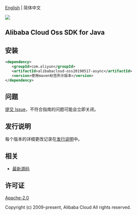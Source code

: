 [English](README.md) | 简体中文

![](https://aliyunsdk-pages.alicdn.com/icons/AlibabaCloud.svg)

## Alibaba Cloud Oss SDK for Java

## 安装

```xml
<dependency>
   <groupId>com.aliyun</groupId>
   <artifactId>alibabacloud-oss20190517-async</artifactId>
   <version>使用maven标签所示版本</version>
</dependency>
```

## 问题

[提交 Issue](https://github.com/aliyun/alibabacloud-java-async-sdk/issues/new)，不符合指南的问题可能会立即关闭。

## 发行说明

每个版本的详细更改记录在[发行说明](./ChangeLog.txt)中。

## 相关

- [最新源码](https://github.com/aliyun/alibabacloud-async-java-sdk/)

## 许可证

[Apache-2.0](http://www.apache.org/licenses/LICENSE-2.0)

Copyright (c) 2009-present, Alibaba Cloud All rights reserved.
